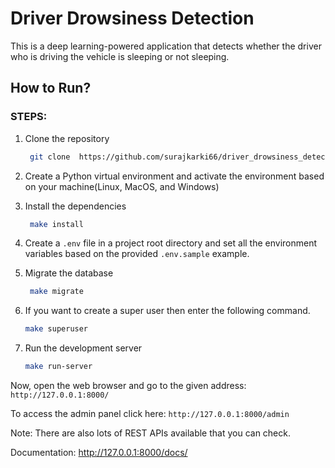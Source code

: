 # Driver Drowsiness Detection

This is a deep learning-powered application that detects whether the driver who is driving the vehicle is sleeping or not sleeping.

## How to Run?

### STEPS:

1. Clone the repository
   ```bash
    git clone  https://github.com/surajkarki66/driver_drowsiness_detection
    ```

2. Create a Python virtual environment and activate the environment based on your machine(Linux, MacOS, and Windows)

3. Install the dependencies
   ```bash
    make install
   ```
4. Create a `.env` file in a project root directory and set all the environment variables based on the provided `.env.sample` example.

5. Migrate the database
   ```bash
    make migrate
    ```


6. If you want to create a super user then enter the following command.
    ```bash
    make superuser
    ```

7. Run the development server
    ```bash
    make run-server
    ```

Now, open the web browser and go to the given address: `http://127.0.0.1:8000/`

To access the admin panel click here: `http://127.0.0.1:8000/admin`


Note: There are also lots of REST APIs available that you can check.

Documentation: http://127.0.0.1:8000/docs/